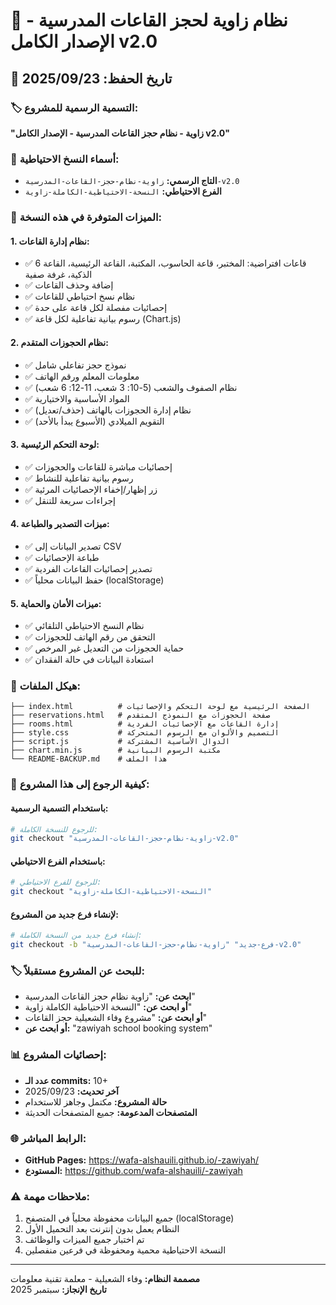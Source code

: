 # 🏫 نظام زاوية لحجز القاعات المدرسية - الإصدار الكامل v2.0
## 📅 تاريخ الحفظ: 2025/09/23

### 🏷️ **التسمية الرسمية للمشروع:**
**"زاوية - نظام حجز القاعات المدرسية - الإصدار الكامل v2.0"**

### 🔐 **أسماء النسخ الاحتياطية:**
- **التاج الرسمي:** `زاوية-نظام-حجز-القاعات-المدرسية-v2.0`
- **الفرع الاحتياطي:** `النسخة-الاحتياطية-الكاملة-زاوية`

### 🚀 **الميزات المتوفرة في هذه النسخة:**

#### **1. نظام إدارة القاعات:**
- ✅ 6 قاعات افتراضية: المختبر، قاعة الحاسوب، المكتبة، القاعة الرئيسية، القاعة الذكية، غرفة صفية
- ✅ إضافة وحذف القاعات
- ✅ نظام نسخ احتياطي للقاعات
- ✅ إحصائيات مفصلة لكل قاعة على حدة
- ✅ رسوم بيانية تفاعلية لكل قاعة (Chart.js)

#### **2. نظام الحجوزات المتقدم:**
- ✅ نموذج حجز تفاعلي شامل
- ✅ معلومات المعلم ورقم الهاتف
- ✅ نظام الصفوف والشعب (5-10: 3 شعب، 11-12: 6 شعب)
- ✅ المواد الأساسية والاختيارية
- ✅ نظام إدارة الحجوزات بالهاتف (حذف/تعديل)
- ✅ التقويم الميلادي (الأسبوع يبدأ بالأحد)

#### **3. لوحة التحكم الرئيسية:**
- ✅ إحصائيات مباشرة للقاعات والحجوزات
- ✅ رسوم بيانية تفاعلية للنشاط
- ✅ زر إظهار/إخفاء الإحصائيات المرئية
- ✅ إجراءات سريعة للتنقل

#### **4. ميزات التصدير والطباعة:**
- ✅ تصدير البيانات إلى CSV
- ✅ طباعة الإحصائيات
- ✅ تصدير إحصائيات القاعات الفردية
- ✅ حفظ البيانات محلياً (localStorage)

#### **5. ميزات الأمان والحماية:**
- ✅ نظام النسخ الاحتياطي التلقائي
- ✅ التحقق من رقم الهاتف للحجوزات
- ✅ حماية الحجوزات من التعديل غير المرخص
- ✅ استعادة البيانات في حالة الفقدان

### 📁 **هيكل الملفات:**
```
├── index.html          # الصفحة الرئيسية مع لوحة التحكم والإحصائيات
├── reservations.html   # صفحة الحجوزات مع النموذج المتقدم
├── rooms.html          # إدارة القاعات مع الإحصائيات الفردية
├── style.css           # التصميم والألوان مع الرسوم المتحركة
├── script.js           # الدوال الأساسية المشتركة
├── chart.min.js        # مكتبة الرسوم البيانية
└── README-BACKUP.md    # هذا الملف
```

### 🔄 **كيفية الرجوع إلى هذا المشروع:**

#### **باستخدام التسمية الرسمية:**
```bash
# للرجوع للنسخة الكاملة:
git checkout "زاوية-نظام-حجز-القاعات-المدرسية-v2.0"
```

#### **باستخدام الفرع الاحتياطي:**
```bash
# للرجوع للفرع الاحتياطي:
git checkout "النسخة-الاحتياطية-الكاملة-زاوية"
```

#### **لإنشاء فرع جديد من المشروع:**
```bash
# إنشاء فرع جديد من النسخة الكاملة:
git checkout -b "فرع-جديد" "زاوية-نظام-حجز-القاعات-المدرسية-v2.0"
```

### 🏷️ **للبحث عن المشروع مستقبلاً:**
- **ابحث عن:** "زاوية نظام حجز القاعات المدرسية"
- **أو ابحث عن:** "النسخة الاحتياطية الكاملة زاوية"
- **أو ابحث عن:** "مشروع وفاء الشعيلية حجز القاعات"
- **أو ابحث عن:** "zawiyah school booking system"

### 📊 **إحصائيات المشروع:**
- **عدد الـ commits:** 10+ 
- **آخر تحديث:** 2025/09/23
- **حالة المشروع:** مكتمل وجاهز للاستخدام
- **المتصفحات المدعومة:** جميع المتصفحات الحديثة

### 🌐 **الرابط المباشر:**
- **GitHub Pages:** https://wafa-alshauili.github.io/-zawiyah/
- **المستودع:** https://github.com/wafa-alshauili/-zawiyah

### ⚠️ **ملاحظات مهمة:**
1. جميع البيانات محفوظة محلياً في المتصفح (localStorage)
2. النظام يعمل بدون إنترنت بعد التحميل الأول
3. تم اختبار جميع الميزات والوظائف
4. النسخة الاحتياطية محمية ومحفوظة في فرعين منفصلين

---
**مصممة النظام:** وفاء الشعيلية - معلمة تقنية معلومات  
**تاريخ الإنجاز:** سبتمبر 2025